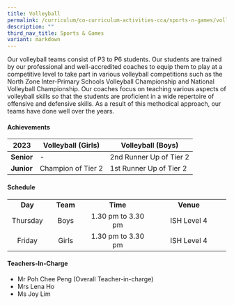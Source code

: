 ```yaml
---
title: Volleyball
permalink: /curriculum/co-curriculum-activities-cca/sports-n-games/volleyball/
description: ""
third_nav_title: Sports & Games
variant: markdown
---
```

<p>Our volleyball teams consist of P3 to P6 students. Our students are trained by our professional and well-accredited coaches to equip them to play at a competitive level to take part in various volleyball competitions such as the North Zone Inter-Primary Schools Volleyball Championship and National Volleyball Championship. Our coaches focus on teaching various aspects of volleyball skills so that the students are proficient in a wide repertoire of offensive and defensive skills. As a result of this methodical approach, our teams have done well over the years.</p>

<h4><strong>Achievements</strong></h4>

| 2023 | Volleyball (Girls) | Volleyball (Boys) |
| -------- | -------- | -------- |
| **Senior**    | -     | 2nd Runner Up of Tier 2     |
| **Junior**     | Champion of Tier 2     | 1st Runner Up of Tier 2     |

<h4><strong>Schedule</strong></h4>
<table>
<tbody>
<tr>
<td style="text-align: center;" width="76"><strong>Day</strong></td>
<td style="text-align: center;" width="68"><strong>Team</strong></td>
<td style="text-align: center;" width="139"><strong>Time</strong></td>
<td style="text-align: center;" width="156"><strong>Venue</strong></td>
</tr>
<tr>
<td style="text-align: center;" width="76">Thursday</td>
<td style="text-align: center;" width="68">Boys</td>
<td style="text-align: center;" width="139">1.30 pm to 3.30 pm</td>
<td style="text-align: center;" width="156">ISH Level 4</td>
</tr>
<tr>
<td style="text-align: center;" width="76">Friday</td>
<td style="text-align: center;" width="68">Girls</td>
<td style="text-align: center;" width="139">1.30 pm to 3.30 pm</td>
<td style="text-align: center;" width="156">ISH Level 4</td>
</tr>
</tbody>
</table>
<h4><strong>Teachers-In-Charge</strong></h4>
<ul>
<li>Mr Poh Chee Peng (Overall Teacher-in-charge)</li>
<li>Mrs Lena Ho</li>
<li>Ms Joy Lim</li>
</ul>